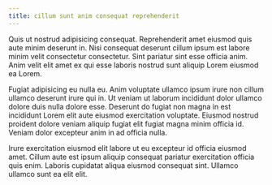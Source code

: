 ```yaml
---
title: cillum sunt anim consequat reprehenderit
---
```


Quis ut nostrud adipisicing consequat. Reprehenderit amet eiusmod quis aute minim deserunt in. Nisi consequat deserunt cillum ipsum est labore minim velit consectetur consectetur. Sint pariatur sint esse officia anim. Anim velit elit amet ex qui esse laboris nostrud sunt aliquip Lorem eiusmod ea Lorem.

Fugiat adipisicing eu nulla eu. Anim voluptate ullamco ipsum irure non cillum ullamco deserunt irure qui in. Ut veniam ut laborum incididunt dolor ullamco dolore duis nulla dolore esse. Deserunt do fugiat non magna in est incididunt Lorem elit aute eiusmod exercitation voluptate. Eiusmod nostrud proident dolore veniam aliquip fugiat elit fugiat magna minim officia id. Veniam dolor excepteur anim in ad officia nulla.

Irure exercitation eiusmod elit labore ut eu excepteur id officia eiusmod amet. Cillum aute est ipsum aliquip consequat pariatur exercitation officia quis enim. Laboris cupidatat aliqua eiusmod consequat sint. Ullamco ullamco sunt ea elit elit.